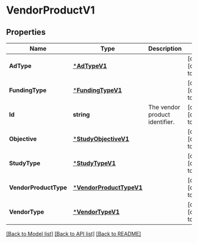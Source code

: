 # VendorProductV1

## Properties
Name | Type | Description | Notes
------------ | ------------- | ------------- | -------------
**AdType** | [***AdTypeV1**](AdTypeV1.md) |  | [optional] [default to null]
**FundingType** | [***FundingTypeV1**](FundingTypeV1.md) |  | [optional] [default to null]
**Id** | **string** | The vendor product identifier. | [optional] [default to null]
**Objective** | [***StudyObjectiveV1**](StudyObjectiveV1.md) |  | [optional] [default to null]
**StudyType** | [***StudyTypeV1**](StudyTypeV1.md) |  | [optional] [default to null]
**VendorProductType** | [***VendorProductTypeV1**](VendorProductTypeV1.md) |  | [optional] [default to null]
**VendorType** | [***VendorTypeV1**](VendorTypeV1.md) |  | [optional] [default to null]

[[Back to Model list]](../README.md#documentation-for-models) [[Back to API list]](../README.md#documentation-for-api-endpoints) [[Back to README]](../README.md)

